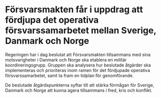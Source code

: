 # Försvarsmakten får i uppdrag att fördjupa det operativa försvarssamarbetet mellan Sverige, Danmark och Norge

Regeringen har i dag beslutat att Försvarsmakten tillsammans med sina motsvarigheter i Danmark och Norge ska etablera en militär koordineringsgrupp. Gruppen ska analysera hur beslutade åtgärder ska implementeras och prioriteras inom ramen för det fördjupade operativa försvarssamarbetet, samt ta fram en tidplan för genomförande.

De beslutade åtgärdspunkterna syftar till att stärka förmågan för Sverige, Danmark och Norge att kunna agera tillsammans i fred, kris och konflikt.
